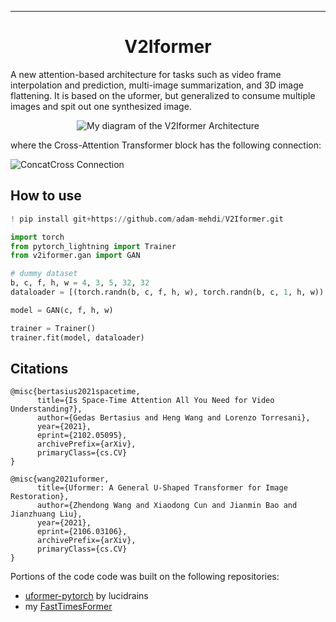 ---

<div align="center">    
 
# V2Iformer

</div>

A new attention-based architecture for tasks such as video frame interpolation and prediction, multi-image summarization, and 3D image flattening. It is based on the uformer, but generalized to consume multiple images and spit out one synthesized image.


<div align="center">    

![My diagram of the V2Iformer Architecture](https://github.com/adam-mehdi/V2Iformer/blob/cc4fb79a7c6472ce338569f839595ab9aa23f8e9/V2Iformer-architecture.png)

</div>

where the Cross-Attention Transformer block has the following connection:

![ConcatCross Connection](https://github.com/adam-mehdi/V2Iformer/blob/a33778af8d5747cddcf94e9a252b1a12bc51032d/concat-cross.png)

## How to use   
```python
! pip install git+https://github.com/adam-mehdi/V2Iformer.git

import torch
from pytorch_lightning import Trainer
from v2iformer.gan import GAN

# dummy dataset
b, c, f, h, w = 4, 3, 5, 32, 32
dataloader = [(torch.randn(b, c, f, h, w), torch.randn(b, c, 1, h, w)) for i in range(100)]

model = GAN(c, f, h, w)

trainer = Trainer()
trainer.fit(model, dataloader)
```

## Citations

```
@misc{bertasius2021spacetime,
      title={Is Space-Time Attention All You Need for Video Understanding?}, 
      author={Gedas Bertasius and Heng Wang and Lorenzo Torresani},
      year={2021},
      eprint={2102.05095},
      archivePrefix={arXiv},
      primaryClass={cs.CV}
}

@misc{wang2021uformer,
      title={Uformer: A General U-Shaped Transformer for Image Restoration}, 
      author={Zhendong Wang and Xiaodong Cun and Jianmin Bao and Jianzhuang Liu},
      year={2021},
      eprint={2106.03106},
      archivePrefix={arXiv},
      primaryClass={cs.CV}
}

```   

Portions of the code code was built on the following repositories:
- [uformer-pytorch](https://github.com/lucidrains/uformer-pytorch) by lucidrains
- my [FastTimesFormer](https://github.com/adam-mehdi/FastTimeSformer)
